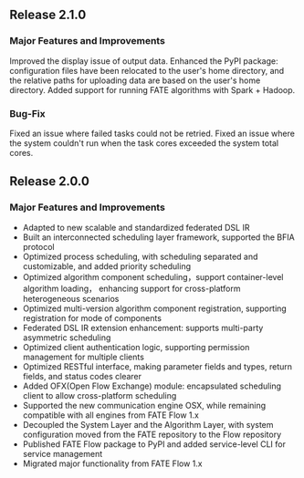 ## Release 2.1.0
### Major Features and Improvements
Improved the display issue of output data.
Enhanced the PyPI package: configuration files have been relocated to the user's home directory, and the relative paths for uploading data are based on the user's home directory.
Added support for running FATE algorithms with Spark + Hadoop.

### Bug-Fix
Fixed an issue where failed tasks could not be retried.
Fixed an issue where the system couldn't run when the task cores exceeded the system total cores.

## Release 2.0.0
### Major Features and Improvements
* Adapted to new scalable and standardized federated DSL IR
* Built an interconnected scheduling layer framework, supported the BFIA protocol
* Optimized process scheduling, with scheduling separated and customizable, and added priority scheduling
* Optimized algorithm component scheduling，support container-level algorithm loading， enhancing support for cross-platform heterogeneous scenarios
* Optimized multi-version algorithm component registration, supporting registration for mode of components
* Federated DSL IR extension enhancement: supports multi-party asymmetric scheduling
* Optimized client authentication logic, supporting permission management for multiple clients
* Optimized RESTful interface, making parameter fields and types, return fields, and status codes clearer
* Added OFX(Open Flow Exchange) module: encapsulated scheduling client to allow cross-platform scheduling
* Supported the new communication engine OSX, while remaining compatible with all engines from FATE Flow 1.x
* Decoupled the System Layer and the Algorithm Layer, with system configuration moved from the FATE repository to the Flow repository
* Published FATE Flow package to PyPI and added service-level CLI for service management
* Migrated major functionality from FATE Flow 1.x
